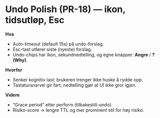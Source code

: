 # Undo Polish (PR-18) — ikon, tidsutløp, Esc

**Hva**
- Auto-timeout (default 15s) på undo-forslag.
- Esc-tast utfører siste (nyeste) forslag.
- Undo-chips har ikon, sekundnedtelling, og egne knapper: **Angre** / **? (Why)**.

**Hvorfor**
- Senker kognitiv last: brukeren trenger ikke huske å rydde opp.
- Tastatursnarvei gir fart; nedtelling gjør at UI ikke gror igjen.

**Videre**
- “Grace period” etter perform (tilbakestill-undo).
- Risiko-score → lengre TTL og mer prominent stil for høy risiko.